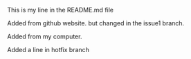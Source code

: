 This is my line in the README.md file

Added from github website. but changed in the issue1 branch.

Added from my computer.

Added a line in hotfix branch
